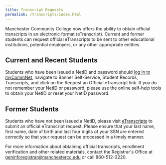 ```yaml
---
title: Transcript Requests
permalink: /transcripts/index.html
---
```


Manchester Community College now offers the ability to obtain official transcripts in an electronic format (eTranscript). Current and former students can request official eTranscripts to be sent to other educational institutions, potential employers, or any other appropriate entities.

## Current and Recent Students

Students who have been issued a NetID and password should [log in to myCommNet](http://my.commnet.edu/), navigate to Banner Self-Service, Student Records, Transcripts, and click on the Request an Official eTranscript link. If you do not remember your NetID or password, please use the online self-help tools to obtain your NetID or reset your NetID password.

## Former Students

Students who have not been issued a NetID, please visit [eTranscripts](https://exchange.parchment.com/send/adds/index.php?main_page=login&s_id=8hWaLmhh51QLXeOs) to submit an official eTranscript request. Please ensure that your last name, first name, date of birth and last four digits of your SSN are entered correctly so that your request can be processed in a timely manner.

For more information about obtaining official transcripts, enrollment verification and other related materials, contact the Registrar's Office at [geninforegistrar@manchestercc.edu](mailto:geninforegistrar@manchestercc.edu) or call 860-512-3220.